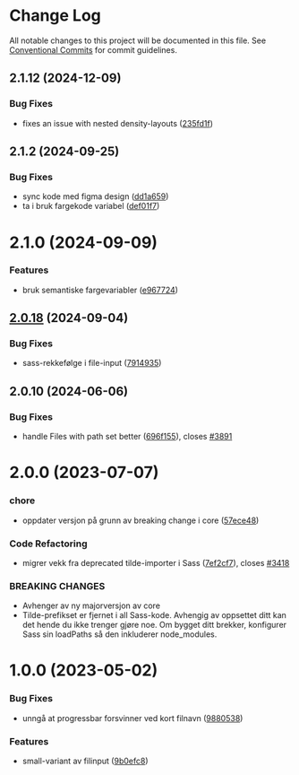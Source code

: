 # Change Log

All notable changes to this project will be documented in this file.
See [Conventional Commits](https://conventionalcommits.org) for commit guidelines.

## 2.1.12 (2024-12-09)

### Bug Fixes

- fixes an issue with nested density-layouts ([235fd1f](https://github.com/fremtind/jokul/commit/235fd1fe755376c0e49c3a02b3e6585050258012))

## 2.1.2 (2024-09-25)

### Bug Fixes

- sync kode med figma design ([dd1a659](https://github.com/fremtind/jokul/commit/dd1a6591dc8701e0039d902d6f3da01d676ed2c2))
- ta i bruk fargekode variabel ([def01f7](https://github.com/fremtind/jokul/commit/def01f774dbfecb2ff084b1eca75e100a5828b01))

# 2.1.0 (2024-09-09)

### Features

- bruk semantiske fargevariabler ([e967724](https://github.com/fremtind/jokul/commit/e967724979b074f62aa92a8396292e17b51a4896))

## [2.0.18](https://github.com/fremtind/jokul/compare/@fremtind/jkl-file-input@2.0.17...@fremtind/jkl-file-input@2.0.18) (2024-09-04)

### Bug Fixes

- sass-rekkefølge i file-input ([7914935](https://github.com/fremtind/jokul/commit/79149350b1784e994014d03825bf7344f3a69746))

## 2.0.10 (2024-06-06)

### Bug Fixes

- handle Files with path set better ([696f155](https://github.com/fremtind/jokul/commit/696f155853f7cfc06153d1a8c4b0019facb7a10d)), closes [#3891](https://github.com/fremtind/jokul/issues/3891)

# 2.0.0 (2023-07-07)

### chore

- oppdater versjon på grunn av breaking change i core ([57ece48](https://github.com/fremtind/jokul/commit/57ece48fa0192fe825b544fdac24cdd56e58d0df))

### Code Refactoring

- migrer vekk fra deprecated tilde-importer i Sass ([7ef2cf7](https://github.com/fremtind/jokul/commit/7ef2cf7a510122c69b2c5658c402f3dd9f5322f7)), closes [#3418](https://github.com/fremtind/jokul/issues/3418)

### BREAKING CHANGES

- Avhenger av ny majorversjon av core
- Tilde-prefikset er fjernet i all Sass-kode. Avhengig av oppsettet ditt kan det hende du
ikke trenger gjøre noe. Om bygget ditt brekker, konfigurer Sass sin loadPaths så den
inkluderer node_modules.

# 1.0.0 (2023-05-02)

### Bug Fixes

- unngå at progressbar forsvinner ved kort filnavn ([9880538](https://github.com/fremtind/jokul/commit/988053897dbb890430f5cd4cb9d285b2e14ef728))

### Features

- small-variant av filinput ([9b0efc8](https://github.com/fremtind/jokul/commit/9b0efc833ded1b48de30d94b5a299a4c400edbb9))
